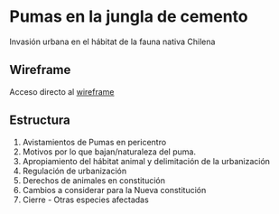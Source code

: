 # Pumas en la jungla de cemento
Invasión urbana en el hábitat de la fauna nativa Chilena

## Wireframe
Acceso directo al [wireframe](link)

## Estructura
1. Avistamientos de Pumas en pericentro
2. Motivos por lo que bajan/naturaleza del puma.
3. Apropiamiento del hábitat animal y delimitación de la urbanización
4. Regulación de urbanización
5. Derechos de animales en constitución
6. Cambios a considerar para la Nueva constitución
7. Cierre - Otras especies afectadas


